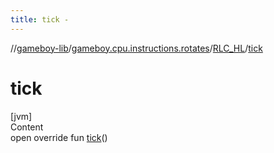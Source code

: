 ```yaml
---
title: tick -
---
```

//[gameboy-lib](../../index.md)/[gameboy.cpu.instructions.rotates](../index.md)/[RLC_HL](index.md)/[tick](tick.md)



# tick  
[jvm]  
Content  
open override fun [tick](tick.md)()  



